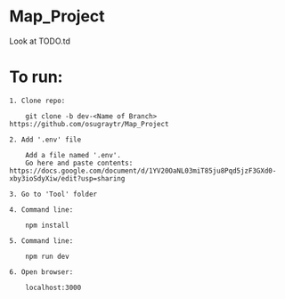 # Map_Project

Look at TODO.td

# To run:

    1. Clone repo: 
    
        git clone -b dev-<Name of Branch> https://github.com/osugraytr/Map_Project
        
    2. Add '.env' file
    
        Add a file named '.env'. 
        Go here and paste contents: https://docs.google.com/document/d/1YV20OaNL03miT85ju8Pqd5jzF3GXd0-xby3ioSdyXiw/edit?usp=sharing
        
    3. Go to 'Tool' folder
 
    4. Command line: 
        
        npm install
        
    5. Command line: 
    
        npm run dev
        
    6. Open browser: 
    
        localhost:3000
